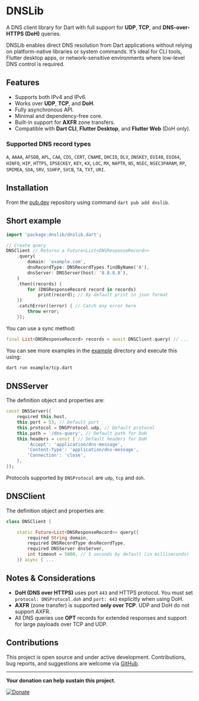 # DNSLib

A DNS client library for Dart with full support for **UDP**, **TCP**, and
**DNS-over-HTTPS (DoH)** queries.

DNSLib enables direct DNS resolution from Dart applications without relying on
platform-native libraries or system commands. It’s ideal for CLI tools, Flutter
desktop apps, or network-sensitive environments where low-level DNS control is
required.


## Features

- Supports both IPv4 and IPv6.
- Works over **UDP**, **TCP**, and **DoH**.
- Fully asynchronous API.
- Minimal and dependency-free core.
- Built-in support for **AXFR** zone transfers.
- Compatible with **Dart CLI**, **Flutter Desktop**, and **Flutter Web** (DoH only).


### Supported DNS record types

`A`, `AAAA`, `AFSDB`, `APL`, `CAA`, `CDS`, `CERT`, `CNAME`, `DHCID`, `DLV`, `DNSKEY`, `EUI48`, `EUI64`, `HINFO`, `HIP`, `HTTPS`, `IPSECKEY`, `KEY`, `KX`, `LOC`, `MX`, `NAPTR`, `NS`, `NSEC`, `NSEC3PARAM`, `RP`, `SMIMEA`, `SOA`, `SRV`, `SSHFP`, `SVCB`, `TA`, `TXT`, `URI`.


## Installation

From the [pub.dev](https://pub.dev/packages/dnslib) repository using
command `dart pub add dnslib`.


## Short example

```dart
import 'package:dnslib/dnslib.dart';

// Create query
DNSClient // Returns a Future<List<DNSResponseRecord>>
    .query(
        domain: 'example.com',
        dnsRecordType: DNSRecordTypes.findByName('A'),
        dnsServer: DNSServer(host: '8.8.8.8'),
    )
    .then((records) {
        for (DNSResponseRecord record in records)
            print(record); // By default print in json format
    })
    .catchError((error) { // Catch any error here
        throw error;
    });
```

You can use a sync method:

```dart
final List<DNSResponseRecord> records = await DNSClient.query( // ...
```

You can see more examples in the [example](example/) directory and execute
this using:

```bash
dart run example/tcp.dart
```


## DNSServer

The definition object and properties are:

```dart
const DNSServer({
    required this.host,
    this.port = 53, // Default port
    this.protocol = DNSProtocol.udp, // Default protocol
    this.path = '/dns-query', // Default path for DoH
    this.headers = const { // Default headers for DoH
        'Accept': 'application/dns-message',
        'Content-Type': 'application/dns-message',
        'Connection': 'close',
    },
});
```

Protocols supported by `DNSProtocol` are `udp`, `tcp` and `doh`.


## DNSClient

The definition object and properties are:

```dart
class DNSClient {

    static Future<List<DNSResponseRecord>> query({
        required String domain,
        required DNSRecordType dnsRecordType,
        required DNSServer dnsServer,
        int timeout = 5000, // 5 seconds by default (in milliseconds)
    }) async { ...
```

## Notes & Considerations

- **DoH (DNS over HTTPS)** uses port `443` and HTTPS protocol. You must set `protocol: DNSProtocol.doh` and `port: 443` explicitly when using DoH.
- **AXFR** (zone transfer) is supported **only over TCP**. UDP and DoH do not support AXFR.
- All DNS queries use **OPT** records for extended responses and support for large payloads over TCP and UDP.


## Contributions

This project is open source and under active development. Contributions, bug
reports, and suggestions are welcome via [GitHub](https://github.com/yhojann-cl/dart-dnslib).

---

**Your donation can help sustain this project**.

[![Donate](https://img.shields.io/badge/Donate-PayPal-green.svg)](https://www.paypal.com/donate/?hosted_button_id=KM2KBE8F982KS)
